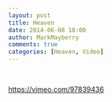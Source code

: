 ```yaml
---
layout: post
title: Heaven
date: 2014-06-08 18:00
author: MarkMayberry
comments: true
categories: [Heaven, Video]
---
```

&nbsp;

https://vimeo.com/97839436
